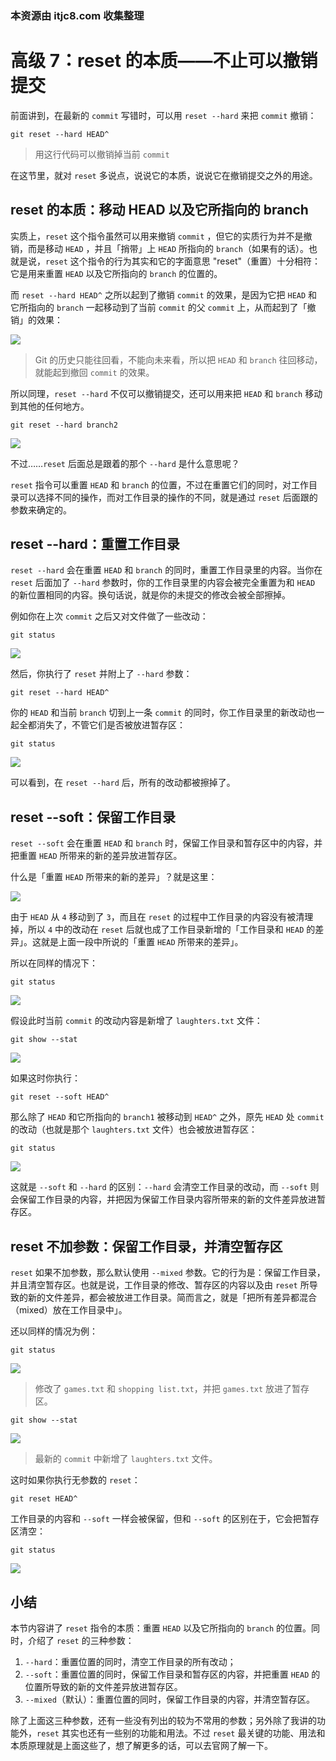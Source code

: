 ### 本资源由 itjc8.com 收集整理
# 高级 7：reset 的本质——不止可以撤销提交

前面讲到，在最新的 `commit` 写错时，可以用 `reset --hard` 来把 `commit` 撤销：

```shell
git reset --hard HEAD^
```

> 用这行代码可以撤销掉当前 `commit`

在这节里，就对 `reset` 多说点，说说它的本质，说说它在撤销提交之外的用途。

## reset 的本质：移动 HEAD 以及它所指向的 branch

实质上，`reset` 这个指令虽然可以用来撤销 `commit` ，但它的实质行为并不是撤销，而是移动 `HEAD` ，并且「捎带」上 `HEAD` 所指向的 `branch`（如果有的话）。也就是说，`reset` 这个指令的行为其实和它的字面意思 "reset"（重置）十分相符：它是用来重置 `HEAD` 以及它所指向的 `branch` 的位置的。

而 `reset --hard HEAD^` 之所以起到了撤销 `commit` 的效果，是因为它把 `HEAD` 和它所指向的 `branch` 一起移动到了当前 `commit` 的父 `commit` 上，从而起到了「撤销」的效果：

![](https://user-gold-cdn.xitu.io/2017/11/22/15fe19c8a3235853?w=466&h=262&f=gif&s=120940)

> Git 的历史只能往回看，不能向未来看，所以把 `HEAD` 和 `branch` 往回移动，就能起到撤回 `commit` 的效果。

所以同理，`reset --hard` 不仅可以撤销提交，还可以用来把 `HEAD` 和 `branch` 移动到其他的任何地方。

```shell
git reset --hard branch2
```

![](https://user-gold-cdn.xitu.io/2017/11/22/15fe333cb605b0de?w=434&h=642&f=gif&s=154560)

不过……`reset` 后面总是跟着的那个 `--hard` 是什么意思呢？

`reset` 指令可以重置 `HEAD` 和 `branch` 的位置，不过在重置它们的同时，对工作目录可以选择不同的操作，而对工作目录的操作的不同，就是通过 `reset` 后面跟的参数来确定的。

## reset --hard：重置工作目录

`reset --hard` 会在重置 `HEAD` 和 `branch` 的同时，重置工作目录里的内容。当你在 `reset` 后面加了 `--hard` 参数时，你的工作目录里的内容会被完全重置为和 `HEAD` 的新位置相同的内容。换句话说，就是你的未提交的修改会被全部擦掉。

例如你在上次 `commit` 之后又对文件做了一些改动：

```shell
git status
```

![](https://user-gold-cdn.xitu.io/2017/11/22/15fe333cb5a0e894?w=621&h=236&f=jpeg&s=71681)

然后，你执行了 `reset` 并附上了 `--hard` 参数：

```shell
git reset --hard HEAD^
```

你的 `HEAD` 和当前 `branch` 切到上一条 `commit` 的同时，你工作目录里的新改动也一起全都消失了，不管它们是否被放进暂存区：

```shell
git status
```

![](https://user-gold-cdn.xitu.io/2017/11/22/15fe333cb5dbef68?w=355&h=59&f=jpeg&s=20692)

可以看到，在 `reset --hard` 后，所有的改动都被擦掉了。

## reset --soft：保留工作目录

`reset --soft` 会在重置 `HEAD` 和 `branch` 时，保留工作目录和暂存区中的内容，并把重置 `HEAD` 所带来的新的差异放进暂存区。

什么是「重置 `HEAD` 所带来的新的差异」？就是这里：

![](https://user-gold-cdn.xitu.io/2017/11/22/15fe333cb5c6a249?w=478&h=290&f=gif&s=202343)

由于 `HEAD` 从 `4` 移动到了 `3`，而且在 `reset` 的过程中工作目录的内容没有被清理掉，所以 `4` 中的改动在 `reset` 后就也成了工作目录新增的「工作目录和 `HEAD` 的差异」。这就是上面一段中所说的「重置 `HEAD` 所带来的差异」。

所以在同样的情况下：

```shell
git status
```

![](https://user-gold-cdn.xitu.io/2017/11/22/15fe333cb5a0e894?w=621&h=236&f=jpeg&s=71681)

假设此时当前 `commit` 的改动内容是新增了 `laughters.txt` 文件：

```shell
git show --stat
```

![](https://user-gold-cdn.xitu.io/2017/11/22/15fe333cb7cdd727?w=533&h=180&f=jpeg&s=47095)

如果这时你执行：

```shell
git reset --soft HEAD^
```

那么除了 `HEAD` 和它所指向的 `branch1` 被移动到 `HEAD^` 之外，原先 `HEAD` 处 `commit` 的改动（也就是那个 `laughters.txt` 文件）也会被放进暂存区：

```shell
git status
```

![](https://user-gold-cdn.xitu.io/2017/11/22/15fe333cb7e6e40b?w=626&h=278&f=jpeg&s=90747)

这就是 `--soft` 和 `--hard` 的区别：`--hard` 会清空工作目录的改动，而 `--soft` 则会保留工作目录的内容，并把因为保留工作目录内容所带来的新的文件差异放进暂存区。

## reset 不加参数：保留工作目录，并清空暂存区

`reset` 如果不加参数，那么默认使用 `--mixed` 参数。它的行为是：保留工作目录，并且清空暂存区。也就是说，工作目录的修改、暂存区的内容以及由 `reset` 所导致的新的文件差异，都会被放进工作目录。简而言之，就是「把所有差异都混合（mixed）放在工作目录中」。

还以同样的情况为例：

```shell
git status
```

![](https://user-gold-cdn.xitu.io/2017/11/22/15fe333cb5a0e894?w=621&h=236&f=jpeg&s=71681)

> 修改了 `games.txt` 和 `shopping list.txt`，并把 `games.txt` 放进了暂存区。

```shell
git show --stat
```

![](https://user-gold-cdn.xitu.io/2017/11/22/15fe333cb7cdd727?w=533&h=180&f=jpeg&s=47095)

> 最新的 `commit` 中新增了 `laughters.txt` 文件。

这时如果你执行无参数的 `reset`：

```shell
git reset HEAD^
```

工作目录的内容和 `--soft` 一样会被保留，但和 `--soft` 的区别在于，它会把暂存区清空：

```shell
git status
```

![](https://user-gold-cdn.xitu.io/2017/11/22/15fe333d086f9754?w=625&h=256&f=jpeg&s=70740)

## 小结

本节内容讲了 `reset` 指令的本质：重置 `HEAD` 以及它所指向的 `branch` 的位置。同时，介绍了 `reset` 的三种参数：

1. `--hard`：重置位置的同时，清空工作目录的所有改动；
2. `--soft`：重置位置的同时，保留工作目录和暂存区的内容，并把重置 `HEAD` 的位置所导致的新的文件差异放进暂存区。
3. `--mixed`（默认）：重置位置的同时，保留工作目录的内容，并清空暂存区。

除了上面这三种参数，还有一些没有列出的较为不常用的参数；另外除了我讲的功能外，`reset` 其实也还有一些别的功能和用法。不过 `reset` 最关键的功能、用法和本质原理就是上面这些了，想了解更多的话，可以去官网了解一下。